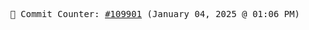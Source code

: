 <p align="center">
    <samp>
        📮 Commit Counter: <a href="https://github.com/Javascript-void0/Javascript-void0/commits/main">#109901</a> (January 04, 2025 @ 01:06 PM)
    </samp>
</p>